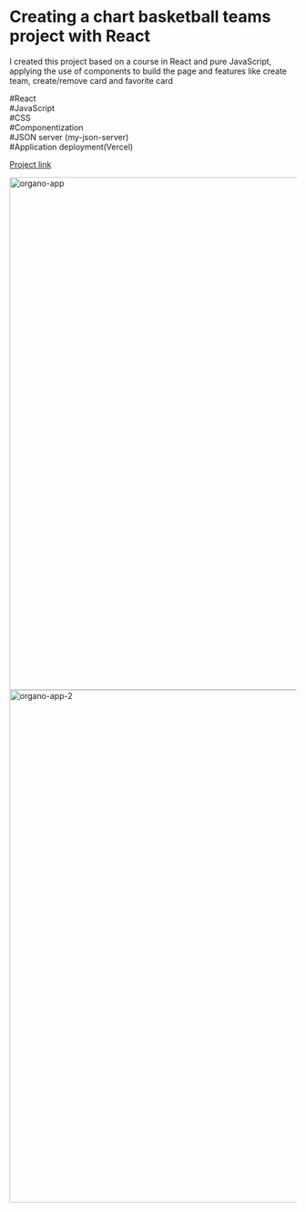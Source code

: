 # Creating a chart basketball teams project with React 

I created this project based on a course in React and pure JavaScript, applying the use of components to build the page and features like create team, create/remove card and favorite card

#React\
#JavaScript\
#CSS\
#Componentization\
#JSON server (my-json-server)\
#Application deployment(Vercel)

[Project link](https://react-organo-eta.vercel.app/)

<img width="900" alt="organo-app" src="https://github.com/user-attachments/assets/dbe46bc9-465d-48eb-9fc9-96834d726f4d">

<img width="900" alt="organo-app-2" src="https://github.com/user-attachments/assets/4025687c-3627-4417-8fba-585368ff7109">
